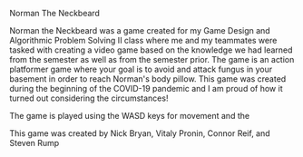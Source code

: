 Norman The Neckbeard

Norman the Neckbeard was a game created for my Game Design and Algorithmic Problem Solving II class where me and my teammates were tasked with creating a video game based on the knowledge we had learned from the semester as well as from the semester prior.  The game is an action platformer game where your goal is to avoid and attack fungus in your basement in order to reach Norman's body pillow.  This game was created during the beginning of the COVID-19 pandemic and I am proud of how it turned out considering the circumstances!

The game is played using the WASD keys for movement and the 

This game was created by Nick Bryan, Vitaly Pronin, Connor Reif, and Steven Rump
